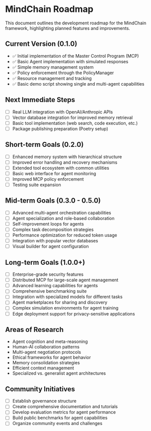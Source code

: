# MindChain Roadmap

This document outlines the development roadmap for the MindChain framework, highlighting planned features and improvements.

## Current Version (0.1.0)

- ✅ Initial implementation of the Master Control Program (MCP)
- ✅ Basic Agent implementation with simulated responses
- ✅ Simple memory management system
- ✅ Policy enforcement through the PolicyManager
- ✅ Resource management and tracking
- ✅ Basic demo script showing single and multi-agent capabilities

## Next Immediate Steps

- [ ] Real LLM integration with OpenAI/Anthropic APIs
- [ ] Vector database integration for improved memory retrieval
- [ ] Basic tool implementation (web search, code execution, etc.)
- [ ] Package publishing preparation (Poetry setup)

## Short-term Goals (0.2.0)

- [ ] Enhanced memory system with hierarchical structure
- [ ] Improved error handling and recovery mechanisms
- [ ] Extended tool ecosystem with common utilities
- [ ] Basic web interface for agent monitoring
- [ ] Improved MCP policy enforcement
- [ ] Testing suite expansion

## Mid-term Goals (0.3.0 - 0.5.0)

- [ ] Advanced multi-agent orchestration capabilities
- [ ] Agent specialization and role-based collaboration
- [ ] Self-improvement loops for agents
- [ ] Complex task decomposition strategies
- [ ] Performance optimization for reduced token usage
- [ ] Integration with popular vector databases
- [ ] Visual builder for agent configuration

## Long-term Goals (1.0.0+)

- [ ] Enterprise-grade security features
- [ ] Distributed MCP for large-scale agent management
- [ ] Advanced learning capabilities for agents
- [ ] Comprehensive benchmarking suite
- [ ] Integration with specialized models for different tasks
- [ ] Agent marketplaces for sharing and discovery
- [ ] Complex simulation environments for agent training
- [ ] Edge deployment support for privacy-sensitive applications

## Areas of Research

- Agent cognition and meta-reasoning
- Human-AI collaboration patterns
- Multi-agent negotiation protocols
- Ethical frameworks for agent behavior
- Memory consolidation strategies
- Efficient context management
- Specialized vs. generalist agent architectures

## Community Initiatives

- [ ] Establish governance structure
- [ ] Create comprehensive documentation and tutorials
- [ ] Develop evaluation metrics for agent performance
- [ ] Build public benchmarks for agent capabilities
- [ ] Organize community events and challenges
